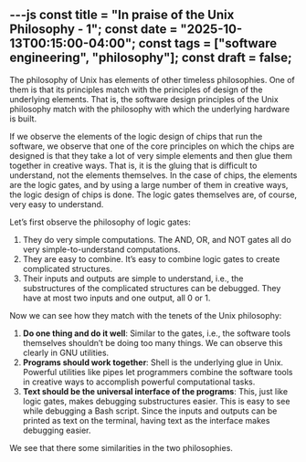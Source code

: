 ---js
const title = "In praise of the Unix Philosophy - 1"; const date = "2025-10-13T00:15:00-04:00"; const tags = ["software engineering", "philosophy"]; const draft = false;
---

The philosophy of Unix has elements of other timeless philosophies. One of them is that its principles match with the
principles of design of the underlying elements. That is, the software design principles of the Unix philosophy match
with the philosophy with which the underlying hardware is built.

If we observe the elements of the logic design of chips that run the software, we observe that one of the core principles on which
the chips are designed is that they take a lot of very simple elements and then glue them together in creative ways. That is,
it is the gluing that is difficult to understand, not the elements themselves. In the case of chips, the elements are the logic gates,
and by using a large number of them in creative ways, the logic design of chips is done. The logic gates themselves are, of course,
very easy to understand.

Let’s first observe the philosophy of logic gates:

1.	They do very simple computations. The AND, OR, and NOT gates all do very simple-to-understand computations.	
2.	They are easy to combine. It’s easy to combine logic gates to create complicated structures.
3.	Their inputs and outputs are simple to understand, i.e., the substructures of the complicated structures can be debugged.
They have at most two inputs and one output, all 0 or 1.

Now we can see how they match with the tenets of the Unix philosophy:
1.	**Do one thing and do it well**: Similar to the gates, i.e., the software tools themselves shouldn’t be doing too many things.
We can observe this clearly in GNU utilities.
2.	**Programs should work together**: Shell is the underlying glue in Unix. Powerful utilities like pipes let programmers
combine the software tools in creative ways to accomplish powerful computational tasks.
3.	**Text should be the universal interface of the programs**: This, just like logic gates, makes debugging substructures easier.
This is easy to see while debugging a Bash script. Since the inputs and outputs can be printed as text on the terminal,
having text as the interface makes debugging easier.

We see that there some similarities in the two philosophies.


